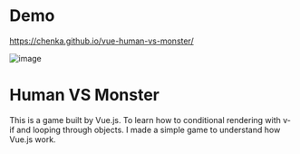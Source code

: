 # Demo
https://chenka.github.io/vue-human-vs-monster/

![image](https://user-images.githubusercontent.com/837612/27761846-0ce63b0a-5e8f-11e7-890b-4455c410e3c5.png)

# Human VS Monster 
This is a game built by Vue.js. To learn how to conditional rendering with v-if and looping through objects. I made a simple game to understand how Vue.js work.
